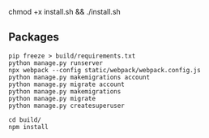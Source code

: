  
chmod +x install.sh && ./install.sh

## Packages

```
pip freeze > build/requirements.txt
python manage.py runserver
npx webpack --config static/webpack/webpack.config.js
python manage.py makemigrations account
python manage.py migrate account
python manage.py makemigrations
python manage.py migrate
python manage.py createsuperuser

cd build/
npm install
